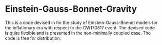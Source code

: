 # Einstein-Gauss-Bonnet-Gravity
This is a code devised in for the study of Einstein-Gauss-Bonnet models for the inflationary era with respect to the GW170817 event. The devised code is quite flexible and is presented in the non-minimally coupled case. The code is free for distribution.
